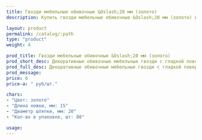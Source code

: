 ```yaml
---
title: Гвозди мебельные обивочные &Oslash;20 мм (золото)
description: Купить гвозди мебельные обивочные &Oslash;20 мм (золото) в розницу с доставкой по Москве.

layout: product
permalink: /catalog/:path
type: "product"
weight: 4

prod_title: Гвозди мебельные обивочные &Oslash;20 мм (золото)
prod_short_desc: Декоративные обивочные мебельные гвозди с гладкой поверхностью. Цвет - золото.
prod_full_desc: Декоративные обивочные мебельные гвозди с гладкой поверхностью. Цвет - золото.
prod_message:
price: 6
price-a: " руб/шт."

chars:
- "Цвет: золото"
- "Длина ножки, мм: 15"
- "Диаметр шляпки, мм: 20"
- "Кол-во в упаковке, шт: 80"

usage:
---
```



